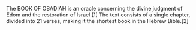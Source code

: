 The BOOK OF OBADIAH is an oracle concerning the divine judgment of Edom and the restoration of Israel.[1] The text consists of a single chapter, divided into 21 verses, making it the shortest book in the Hebrew Bible.[2]
